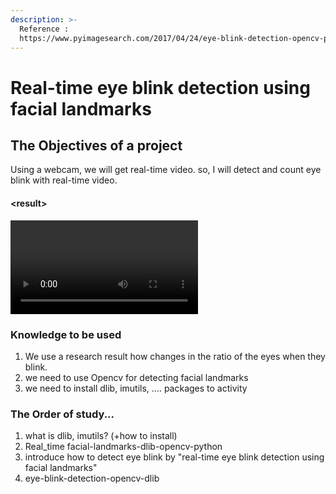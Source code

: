 ```yaml
---
description: >-
  Reference :
  https://www.pyimagesearch.com/2017/04/24/eye-blink-detection-opencv-python-dlib/
---
```


# Real-time eye blink detection using facial landmarks

## The Objectives of a project

Using a webcam, we will get real-time video. so, I will detect and count eye blink with real-time video. 

#### &lt;result&gt;

![](../.gitbook/assets/img_0285.mov)





### Knowledge to be used

1. We use a research result how changes in the ratio of the eyes when they blink. 
2. we need to use Opencv for detecting facial landmarks
3. we need to install dlib, imutils, .... packages to activity



### The Order of study...

1. what is dlib, imutils? \(+how to install\)
2. Real\_time facial-landmarks-dlib-opencv-python
3. introduce how to detect eye blink by "real-time eye blink detection using facial landmarks"
4. eye-blink-detection-opencv-dlib



